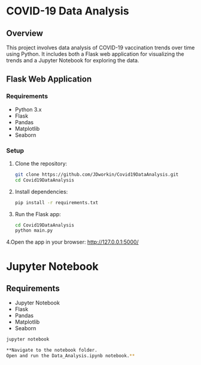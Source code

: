 # COVID-19 Data Analysis

## Overview

This project involves data analysis of COVID-19 vaccination trends over time using Python. It includes both a Flask web application for visualizing the trends and a Jupyter Notebook for exploring the data.

## Flask Web Application

### Requirements
- Python 3.x
- Flask
- Pandas
- Matplotlib
- Seaborn

### Setup

1. Clone the repository:
   ```bash
   git clone https://github.com/JDworkin/Covid19DataAnalysis.git
   cd Covid19DataAnalysis

2. Install dependencies:
   ```bash
   pip install -r requirements.txt

4. Run the Flask app:
   ```bash
   cd Covid19DataAnalysis
   python main.py

4.Open the app in your browser: http://127.0.0.1:5000/

# Jupyter Notebook
## Requirements
   - Jupyter Notebook
   - Flask
   - Pandas
   - Matplotlib
   - Seaborn

```bash
jupyter notebook

**Navigate to the notebook folder.
Open and run the Data_Analysis.ipynb notebook.**


